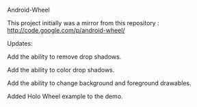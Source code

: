 Android-Wheel

This project initially was a mirror from this repository :
http://code.google.com/p/android-wheel/

Updates:

Add the ability to remove drop shadows.
 
Add the ability to color drop shadows.

Add the ability to change background and foreground drawables.

Added Holo Wheel example to the demo.

